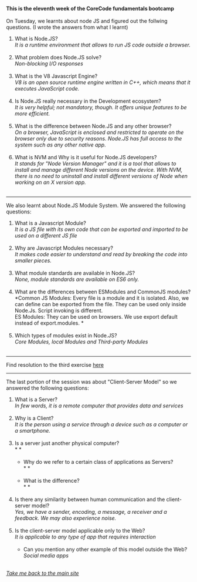 **This is the eleventh week of the CoreCode fundamentals bootcamp**<br><br>
On Tuesday, we learnts about node JS and figured out the follwing questions. (I wrote the answers from what I learnt) 
1. What is Node.JS?<br> *It is a runtime environment that allows to run JS code outside a browser.*<br><br>
2. What problem does Node.JS solve?<br>*Non-blocking I/O responses*<br><br>
3. What is the V8 Javascript Engine?<br>*V8 is an open source runtime engine written in C++, which means that it executes JavaScript code.*<br><br>
4. Is Node.JS really necessary in the Development ecosystem?<br>*It is very helpful; not mandatory, though. It offers unique features to be more efficient.*<br><br>
5. What is the difference between Node.JS and any other browser?<br>*On a browser, JavaScript is enclosed and restricted to operate on the browser only due to security reasons. Node.JS has full access to the system such as any other native app.*<br><br>
6. What is NVM and Why is it useful for Node.JS developers?<br>*It stands for "Node Version Manager" and it is a tool that allows to install and manage different Node versions on the device. With NVM, there is no need to uninstall and install different versions of Node when working on an X version app.*<br><br>
__________
We also learnt about Node.JS Module System. We answered the following questions:<br>
1. What is a Javascript Module?<br>*It is a JS file with its own code that can be exported and imported to be used on a different JS file*<br><br>
2. Why are Javascript Modules necessary?<br>*It makes code easier to understand and read by breaking the code into smaller pieces.*<br><br>
3. What module standards are available in Node.JS?<br>*None, module standards are available on ES6 only.*<br><br>
4. What are the differences between ESModules and CommonJS modules?<br>*Common JS Modules: Every file is a module and it is isolated. Also, we can define can be exported from the file. They can be used only inside Node.Js. Script invoking is different. <br>ES Modules: They can be used on browsers. We use export default instead of export.modules. *<br><br>
5. Which types of modules exist in Node.JS?<br>*Core Modules, local Modules and Third-party Modules*<br><br>
__________
Find resolution to the third exercise [here](https://github.com/victorok17/CoreCode_ReadMe/tree/main/src/answers/week11)
__________
The last portion of the session was about "Client-Server Model" so we answered the following questions:<br>
1. What is a Server?<br>*In few words, it is a remote computer that provides data and services*<br><br>
2. Why is a Client?<br>*It is the person using a service through a device such as a computer or a smartphone.*<br><br>
3. Is a server just another physical computer?<br>* *<br><br>
   - Why do we refer to a certain class of applications as Servers?<br>* *<br><br>
   - What is the difference?<br>* *<br><br>
4. Is there any similarity between human communication and the client-server model?<br>*Yes, we have a sender, encoding, a message, a receiver and a feedback. We may also experience noise.*<br><br>
5. Is the client-server model applicable only to the Web?<br>*It is applicable to any type of app that requires interaction*<br><br>
   - Can you mention any other example of this model outside the Web?<br>*Social media apps*<br><br>

*[Take me back to the main site](https://github.com/victorok17/CoreCode_ReadMe)*
